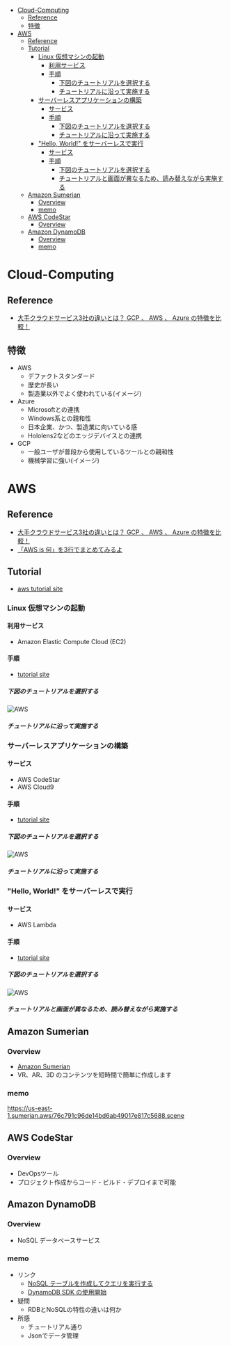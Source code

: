 
- [Cloud-Computing](#cloud-computing)
  - [Reference](#reference)
  - [特徴](#%e7%89%b9%e5%be%b4)
- [AWS](#aws)
  - [Reference](#reference-1)
  - [Tutorial](#tutorial)
    - [Linux 仮想マシンの起動](#linux-%e4%bb%ae%e6%83%b3%e3%83%9e%e3%82%b7%e3%83%b3%e3%81%ae%e8%b5%b7%e5%8b%95)
      - [利用サービス](#%e5%88%a9%e7%94%a8%e3%82%b5%e3%83%bc%e3%83%93%e3%82%b9)
      - [手順](#%e6%89%8b%e9%a0%86)
        - [下図のチュートリアルを選択する](#%e4%b8%8b%e5%9b%b3%e3%81%ae%e3%83%81%e3%83%a5%e3%83%bc%e3%83%88%e3%83%aa%e3%82%a2%e3%83%ab%e3%82%92%e9%81%b8%e6%8a%9e%e3%81%99%e3%82%8b)
        - [チュートリアルに沿って実施する](#%e3%83%81%e3%83%a5%e3%83%bc%e3%83%88%e3%83%aa%e3%82%a2%e3%83%ab%e3%81%ab%e6%b2%bf%e3%81%a3%e3%81%a6%e5%ae%9f%e6%96%bd%e3%81%99%e3%82%8b)
    - [サーバーレスアプリケーションの構築](#%e3%82%b5%e3%83%bc%e3%83%90%e3%83%bc%e3%83%ac%e3%82%b9%e3%82%a2%e3%83%97%e3%83%aa%e3%82%b1%e3%83%bc%e3%82%b7%e3%83%a7%e3%83%b3%e3%81%ae%e6%a7%8b%e7%af%89)
      - [サービス](#%e3%82%b5%e3%83%bc%e3%83%93%e3%82%b9)
      - [手順](#%e6%89%8b%e9%a0%86-1)
        - [下図のチュートリアルを選択する](#%e4%b8%8b%e5%9b%b3%e3%81%ae%e3%83%81%e3%83%a5%e3%83%bc%e3%83%88%e3%83%aa%e3%82%a2%e3%83%ab%e3%82%92%e9%81%b8%e6%8a%9e%e3%81%99%e3%82%8b-1)
        - [チュートリアルに沿って実施する](#%e3%83%81%e3%83%a5%e3%83%bc%e3%83%88%e3%83%aa%e3%82%a2%e3%83%ab%e3%81%ab%e6%b2%bf%e3%81%a3%e3%81%a6%e5%ae%9f%e6%96%bd%e3%81%99%e3%82%8b-1)
    - ["Hello, World!" をサーバーレスで実行](#%22hello-world%22-%e3%82%92%e3%82%b5%e3%83%bc%e3%83%90%e3%83%bc%e3%83%ac%e3%82%b9%e3%81%a7%e5%ae%9f%e8%a1%8c)
      - [サービス](#%e3%82%b5%e3%83%bc%e3%83%93%e3%82%b9-1)
      - [手順](#%e6%89%8b%e9%a0%86-2)
        - [下図のチュートリアルを選択する](#%e4%b8%8b%e5%9b%b3%e3%81%ae%e3%83%81%e3%83%a5%e3%83%bc%e3%83%88%e3%83%aa%e3%82%a2%e3%83%ab%e3%82%92%e9%81%b8%e6%8a%9e%e3%81%99%e3%82%8b-2)
        - [チュートリアルと画面が異なるため、読み替えながら実施する](#%e3%83%81%e3%83%a5%e3%83%bc%e3%83%88%e3%83%aa%e3%82%a2%e3%83%ab%e3%81%a8%e7%94%bb%e9%9d%a2%e3%81%8c%e7%95%b0%e3%81%aa%e3%82%8b%e3%81%9f%e3%82%81%e8%aa%ad%e3%81%bf%e6%9b%bf%e3%81%88%e3%81%aa%e3%81%8c%e3%82%89%e5%ae%9f%e6%96%bd%e3%81%99%e3%82%8b)
  - [Amazon Sumerian](#amazon-sumerian)
    - [Overview](#overview)
    - [memo](#memo)
  - [AWS CodeStar](#aws-codestar)
    - [Overview](#overview-1)
  - [Amazon DynamoDB](#amazon-dynamodb)
    - [Overview](#overview-2)
    - [memo](#memo-1)

# Cloud-Computing

## Reference
- [大手クラウドサービス3社の違いとは？ GCP 、 AWS 、 Azure の特徴を比較！](https://www.topgate.co.jp/comparison-cloud-services)

## 特徴
- AWS
  - デファクトスタンダード
  - 歴史が長い
  - 製造業以外でよく使われている(イメージ)
- Azure
  - Microsoftとの連携
  - Windows系との親和性
  - 日本企業、かつ、製造業に向いている感
  - Hololens2などのエッジデバイスとの連携
- GCP
  - 一般ユーザが普段から使用しているツールとの親和性
  - 機械学習に強い(イメージ)


# AWS

## Reference
- [大手クラウドサービス3社の違いとは？ GCP 、 AWS 、 Azure の特徴を比較！](https://www.topgate.co.jp/comparison-cloud-services)
- [「AWS is 何」を3行でまとめてみるよ](https://qiita.com/kohashi/items/1bb952313fb695f12577)

## Tutorial
- [aws tutorial site](https://aws.amazon.com/jp/getting-started/tutorials/?awsf.getting-started-content=*all&awsm.page-tutorials-all=1)

### Linux 仮想マシンの起動
#### 利用サービス
- Amazon Elastic Compute Cloud (EC2)
#### 手順
- [tutorial site](https://aws.amazon.com/jp/getting-started/tutorials/launch-a-virtual-machine/?trk=gs_card)
##### 下図のチュートリアルを選択する
![AWS](../Cloud-Computing/image/AWS_1.PNG)
##### チュートリアルに沿って実施する


### サーバーレスアプリケーションの構築
#### サービス
- AWS CodeStar
- AWS Cloud9

#### 手順
- [tutorial site](https://aws.amazon.com/jp/getting-started/tutorials/build-serverless-app-codestar-cloud9/?trk=gs_card)
##### 下図のチュートリアルを選択する
![AWS](../Cloud-Computing/image/AWS_2.PNG)
##### チュートリアルに沿って実施する

### "Hello, World!" をサーバーレスで実行
#### サービス
- AWS Lambda

#### 手順
- [tutorial site](https://aws.amazon.com/jp/getting-started/tutorials/run-serverless-code/?trk=gs_card)
##### 下図のチュートリアルを選択する
![AWS](../Cloud-Computing/image/AWS_3.PNG)
##### チュートリアルと画面が異なるため、読み替えながら実施する

## Amazon Sumerian
### Overview
- [Amazon Sumerian](https://aws.amazon.com/jp/sumerian/)
- VR、AR、3D のコンテンツを短時間で簡単に作成します
### memo
https://us-east-1.sumerian.aws/76c791c96de14bd6ab49017e817c5688.scene

## AWS CodeStar
### Overview
- DevOpsツール
- プロジェクト作成からコード・ビルド・デプロイまで可能

## Amazon DynamoDB
### Overview
- NoSQL データベースサービス
### memo
- リンク
  - [NoSQL テーブルを作成してクエリを実行する](https://aws.amazon.com/jp/getting-started/tutorials/create-nosql-table/?sc_icampaign=acq_tmt_201902_dynamodb&sc_ichannel=ha&sc_icontent=awssm-1814&sc_iplace=2up&trk=ha_awssm_1814_acq_tmt_201902_dynamodb_2up)
  - [DynamoDB SDK の使用開始](https://docs.aws.amazon.com/ja_jp/amazondynamodb/latest/developerguide/GettingStarted.html)
- 疑問
  - RDBとNoSQLの特性の違いは何か
- 所感
  - チュートリアル通り
  - Jsonでデータ管理
